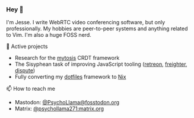 ### Hey 👋
I'm Jesse. I write WebRTC video conferencing software, but only professionally. My hobbies are peer-to-peer systems and anything related to Vim. I'm also a huge FOSS nerd.

🔭 Active projects
- Research for the [mytosis](https://github.com/PsychoLlama/mytosis/wiki) CRDT framework
- The Sisyphean task of improving JavaScript tooling ([retreon](https://github.com/PsychoLlama/retreon), [freighter](https://github.com/PsychoLlama/freighter), [dispute](https://github.com/PsychoLlama/dispute))
- Fully converting my [dotfiles](https://github.com/PsychoLlama/dotfiles) framework to [Nix](https://nixos.org/)

📫 How to reach me
- Mastodon: [@PsychoLlama@fosstodon.org](https://fosstodon.org/@PsychoLlama)
- Matrix: [@psychollama271:matrix.org](https://matrix.to/#/@psychollama271:matrix.org)

<!--
              !#########       #                 
            !########!          ##!              
         !########!               ###            
      !##########                  ####          
    ######### #####                ######        
     !###!      !####!              ######       
       !           #####            ######!      
                     !####!         #######      
                        #####       #######      
                          !####!   #######!      
                             ####!########       
          ##                   ##########        
        ,######!          !#############         
      ,#### ########################!####!       
    ,####'     ##################!'    #####     
  ,####'            #######              !####!  
 ####'                                      #####
 ~##                                          ##~
-->
